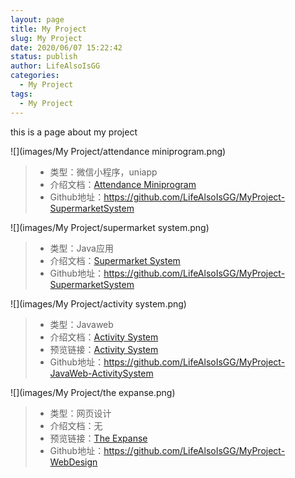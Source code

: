 ```yaml
---
layout: page
title: My Project
slug: My Project
date: 2020/06/07 15:22:42
status: publish
author: LifeAlsoIsGG
categories: 
  - My Project
tags: 
  - My Project
---
```


this is a page about my project





![](images/My Project/attendance miniprogram.png)



> - 类型：微信小程序，uniapp
> - 介绍文档：[Attendance Miniprogram](https://wiki.lifeisgg.online/archives/AttendanceMiniprogram/)
> - Github地址：https://github.com/LifeAlsoIsGG/MyProject-SupermarketSystem










![](images/My Project/supermarket system.png)



> - 类型：Java应用
> - 介绍文档：[Supermarket System](https://wiki.lifeisgg.online/archives/SupermarketSystem/)
> - Github地址：https://github.com/LifeAlsoIsGG/MyProject-SupermarketSystem









![](images/My Project/activity system.png)



> - 类型：Javaweb
> - 介绍文档：[Activity System](https://wiki.lifeisgg.online/archives/ActivitySystem/)
> - 预览链接：[Activity System](http://47.100.59.153:8080/javaweb01/)
> - Github地址：https://github.com/LifeAlsoIsGG/MyProject-JavaWeb-ActivitySystem











![](images/My Project/the expanse.png)



> - 类型：网页设计
> - 介绍文档：无
> - 预览链接：[The Expanse](https://expanse.lifeisgg.online/)
> - Github地址：https://github.com/LifeAlsoIsGG/MyProject-WebDesign



